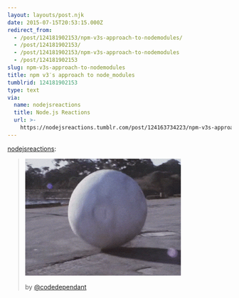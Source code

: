 ```yaml
---
layout: layouts/post.njk
date: 2015-07-15T20:53:15.000Z
redirect_from:
  - /post/124181902153/npm-v3s-approach-to-nodemodules/
  - /post/124181902153/
  - /post/124181902153/npm-v3s-approach-to-nodemodules
  - /post/124181902153
slug: npm-v3s-approach-to-nodemodules
title: npm v3′s approach to node_modules
tumblrid: 124181902153
type: text
via:
  name: nodejsreactions
  title: Node.js Reactions
  url: >-
    https://nodejsreactions.tumblr.com/post/124163734223/npm-v3s-approach-to-nodemodules
---
```

<p><a href="http://nodejsreactions.tumblr.com/post/124163734223/npm-v3-s-approach-to-node-modules" class="tumblr_blog">nodejsreactions</a>:</p>

<blockquote><p data-orig-width="350" data-orig-height="263" class="tmblr-full"><img src="./tumblr_inline_nrbp5rwCYP1s0m7nr_500.gif" data-orig-width="350" data-orig-height="263" alt="image"/></p>
<p>by <a href="https://twitter.com/codedependant">@codedependant</a></p></blockquote>
